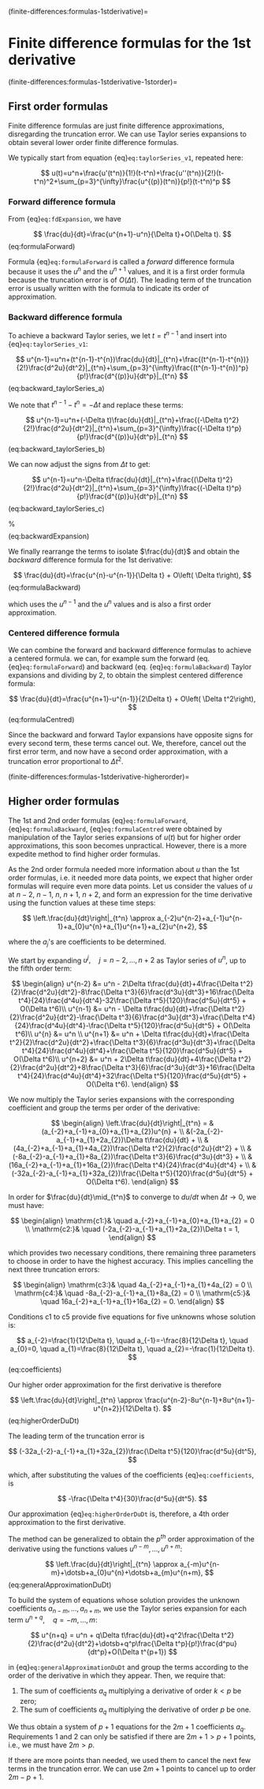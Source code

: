 (finite-differences:formulas-1stderivative)=
# Finite difference formulas for the 1st derivative

(finite-differences:formulas-1stderivative-1storder)=
## First order formulas
Finite difference formulas are just finite difference approximations, disregarding the truncation error.
We can use Taylor series expansions to obtain several lower order finite difference formulas. 

We typically start from equation {eq}`eq:taylorSeries_v1`, repeated here: 

$$
u(t)=u^n+\frac{u'(t^n)}{1!}(t-t^n)+\frac{u''(t^n)}{2!}(t-t^n)^2+\sum_{p=3}^{\infty}\frac{u^{(p)}(t^n)}{p!}(t-t^n)^p
$$

### Forward difference formula
From {eq}`eq:fdExpansion`, we have

$$
\frac{du}{dt}=\frac{u^{n+1}-u^n}{\Delta t}+O(\Delta t).
$$ (eq:formulaForward)

Formula {eq}`eq:formulaForward` is called a *forward* difference formula because it uses the $u^n$ and the $u^{n+1}$ values, and it is a first order formula because the truncation error is of $O(\Delta t)$. The leading term of the truncation error is usually written with the formula to indicate its order of approximation.

### Backward difference formula
To achieve a backward Taylor series, we let $t=t^{n-1}$ and insert into {eq}`eq:taylorSeries_v1`:

$$
u^{n-1}=u^n+(t^{n-1}-t^{n})\frac{du}{dt}|_{t^n}+\frac{(t^{n-1}-t^{n})}{2!}\frac{d^2u}{dt^2}|_{t^n}+\sum_{p=3}^{\infty}\frac{(t^{n-1}-t^{n})^p}{p!}\frac{d^{(p)}u}{dt^p}|_{t^n}
$$ (eq:backward_taylorSeries_a)

We note that $t^{n-1}-t^{n}=-\Delta t$ and replace these terms:

$$
u^{n-1}=u^n+(-\Delta t)\frac{du}{dt}|_{t^n}+\frac{(-\Delta t)^2}{2!}\frac{d^2u}{dt^2}|_{t^n}+\sum_{p=3}^{\infty}\frac{(-\Delta t)^p}{p!}\frac{d^{(p)}u}{dt^p}|_{t^n}
$$ (eq:backward_taylorSeries_b)

We can now adjust the signs from $\Delta t$ to get:

$$
u^{n-1}=u^n-\Delta t\frac{du}{dt}|_{t^n}+\frac{(\Delta t)^2}{2!}\frac{d^2u}{dt^2}|_{t^n}+\sum_{p=3}^{\infty}\frac{(-\Delta t)^p}{p!}\frac{d^{(p)}u}{dt^p}|_{t^n}
$$ (eq:backward_taylorSeries_c)

%$$
%u(t-\Delta t)=u(t)-\Delta t\frac{du}{dt} + \frac{\Delta t^2}{2!}\frac{d^2u}{dt^2} - \frac{\Delta t^3}{3!}%\frac{d^3u}{dt^3}+O(\Delta t^4),
%$$ (eq:backwardExpansion)

We finally rearrange the terms to isolate $\frac{du}{dt}$ and obtain the *backward* difference formula for the 1st derivative:

$$
\frac{du}{dt}=\frac{u^{n}-u^{n-1}}{\Delta t} + O\left( \Delta t\right),
$$ (eq:formulaBackward)
 
which uses the $u^{n-1}$ and the $u^{n}$ values and is also a first order approximation.

### Centered difference formula
We can combine the forward and backward difference formulas to achieve a centered formula. we can, for example sum the forward (eq. {eq}`eq:formulaForward`) and backward (eq. {eq}`eq:formulaBackward`) Taylor expansions and dividing by 2, to obtain the simplest centered difference formula:

$$
\frac{du}{dt}=\frac{u^{n+1}-u^{n-1}}{2\Delta t} + O\left( \Delta t^2\right),
$$ (eq:formulaCentred)

Since the backward and forward Taylor expansions have opposite signs for every second term, these terms cancel out. We, therefore, cancel out the first error term, and now have a second order approximation, with a truncation error proportional to $\Delta t^2$. 

(finite-differences:formulas-1stderivative-higherorder)=
## Higher order formulas

The 1st and 2nd order formulas {eq}`eq:formulaForward`, {eq}`eq:formulaBackward`, {eq}`eq:formulaCentred` were obtained by manipulation of the Taylor series expansions of $u(t)$ but for higher order approximations, this soon becomes unpractical. However, there is a more expedite method to find higher order formulas. 

As the 2nd order formula needed more information about $u$ than the 1st order formulas, i.e. it needed more data points, we expect that higher order formulas will require even more data points. Let us consider the values of $u$ at $n-2$, $n-1$, $n$, $n+1$, $n+2$, and form an expression for the time derivative using the function values at these time steps:

$$
\left.\frac{du}{dt}\right|_{t^n} \approx a_{-2}u^{n-2}+a_{-1}u^{n-1}+a_{0}u^{n}+a_{1}u^{n+1}+a_{2}u^{n+2}, 
$$

where the $a_j$'s are coefficients to be determined. 

We start by expanding $u^{j}, \quad j=n-2,\dotsc,n+2$ as Taylor series of $u^n$, up to the fifth order term:

$$
\begin{align}
u^{n-2} &= u^n - 2\Delta t\frac{du}{dt}+4\frac{\Delta t^2}{2}\frac{d^2u}{dt^2}-8\frac{\Delta t^3}{6}\frac{d^3u}{dt^3}+16\frac{\Delta t^4}{24}\frac{d^4u}{dt^4}-32\frac{\Delta t^5}{120}\frac{d^5u}{dt^5} + O(\Delta t^6)\\
u^{n-1} &= u^n - \Delta t\frac{du}{dt}+\frac{\Delta t^2}{2}\frac{d^2u}{dt^2}-\frac{\Delta t^3}{6}\frac{d^3u}{dt^3}+\frac{\Delta t^4}{24}\frac{d^4u}{dt^4}-\frac{\Delta t^5}{120}\frac{d^5u}{dt^5} + O(\Delta t^6)\\
u^{n} &= u^n \\
u^{n+1} &= u^n + \Delta t\frac{du}{dt}+\frac{\Delta t^2}{2}\frac{d^2u}{dt^2}+\frac{\Delta t^3}{6}\frac{d^3u}{dt^3}+\frac{\Delta t^4}{24}\frac{d^4u}{dt^4}+\frac{\Delta t^5}{120}\frac{d^5u}{dt^5} + O(\Delta t^6)\\
u^{n+2} &= u^n + 2\Delta t\frac{du}{dt}+4\frac{\Delta t^2}{2}\frac{d^2u}{dt^2}+8\frac{\Delta t^3}{6}\frac{d^3u}{dt^3}+16\frac{\Delta t^4}{24}\frac{d^4u}{dt^4}+32\frac{\Delta t^5}{120}\frac{d^5u}{dt^5} + O(\Delta t^6).
\end{align}
$$

We now multiply the Taylor series expansions with the corresponding coefficient and group the terms per order of the derivative:

$$
\begin{align}
\left.\frac{du}{dt}\right|_{t^n} = &(a_{-2}+a_{-1}+a_{0}+a_{1}+a_{2})u^{n} + \\ 
   &(-2a_{-2}-a_{-1}+a_{1}+2a_{2})\Delta t\frac{du}{dt} + \\
   &(4a_{-2}+a_{-1}+a_{1}+4a_{2})\frac{\Delta t^2}{2}\frac{d^2u}{dt^2} + \\
   &(-8a_{-2}-a_{-1}+a_{1}+8a_{2})\frac{\Delta t^3}{6}\frac{d^3u}{dt^3} + \\
   &(16a_{-2}+a_{-1}+a_{1}+16a_{2})\frac{\Delta t^4}{24}\frac{d^4u}{dt^4} + \\
   &(-32a_{-2}-a_{-1}+a_{1}+32a_{2})\frac{\Delta t^5}{120}\frac{d^5u}{dt^5} + O(\Delta t^6).
\end{align}
$$

In order for $\frac{du}{dt}\mid_{t^n}$ to converge to $du/dt$ when $\Delta t \to 0$, we must have:

$$
\begin{align}
\mathrm{c1:}& \quad a_{-2}+a_{-1}+a_{0}+a_{1}+a_{2} = 0 \\
\mathrm{c2:}& \quad (-2a_{-2}-a_{-1}+a_{1}+2a_{2})\Delta t = 1,
\end{align}
$$

which provides two necessary conditions, there remaining three parameters to choose in order to have the highest accuracy. This implies cancelling the next three truncation errors:

$$
\begin{align}
\mathrm{c3:}& \quad 4a_{-2}+a_{-1}+a_{1}+4a_{2} = 0 \\
\mathrm{c4:}& \quad -8a_{-2}-a_{-1}+a_{1}+8a_{2} = 0 \\
\mathrm{c5:}& \quad 16a_{-2}+a_{-1}+a_{1}+16a_{2} = 0.
\end{align}
$$

Conditions c1 to c5 provide five equations for five unknowns whose solution is:

$$
a_{-2}=\frac{1}{12\Delta t}, \quad a_{-1}=-\frac{8}{12\Delta t}, \quad a_{0}=0, \quad a_{1}=\frac{8}{12\Delta t}, \quad a_{2}=-\frac{1}{12\Delta t}.
$$ (eq:coefficients)

Our higher order approximation for the first derivative is therefore

$$
\left.\frac{du}{dt}\right|_{t^n} \approx \frac{u^{n-2}-8u^{n-1}+8u^{n+1}-u^{n+2}}{12\Delta t}. 
$$ (eq:higherOrderDuDt)

The leading term of the truncation error is

$$
(-32a_{-2}-a_{-1}+a_{1}+32a_{2})\frac{\Delta t^5}{120}\frac{d^5u}{dt^5},
$$

which, after substituting the values of the coefficients {eq}`eq:coefficients`, is

$$
-\frac{\Delta t^4}{30}\frac{d^5u}{dt^5}.
$$

Our approximation {eq}`eq:higherOrderDuDt` is, therefore, a 4th order approximation to the first derivative.

The method can be generalized to obtain the $p^{th}$ order approximation of the derivative using the functions values $u^{n-m},\dotsc,u^{n+m}$:

$$
\left.\frac{du}{dt}\right|_{t^n} \approx a_{-m}u^{n-m}+\dotsb+a_{0}u^{n}+\dotsb+a_{m}u^{n+m}, 
$$ (eq:generalApproximationDuDt)

To build the system of equations whose solution provides the unknown coefficients $a_{n-m},\dotsc,a_{n+m}$, we use the Taylor series expansion for each term $u^{n+q}, \quad q=-m,\dotsc,m$:

$$
u^{n+q} = u^n + q\Delta t\frac{du}{dt}+q^2\frac{\Delta t^2}{2}\frac{d^2u}{dt^2}+\dotsb+q^p\frac{\Delta t^p}{p!}\frac{d^pu}{dt^p}+O(\Delta t^{p+1})
$$

in {eq}`eq:generalApproximationDuDt` and group the terms according to the order of the derivative in which they appear. Then, we require that:

1. The sum of coefficients $a_q$ multiplying a derivative of order $k<p$ be zero;
2. The sum of coefficients $a_q$ multiplying the derivative of order $p$ be one.

We thus obtain a system of $p+1$ equations for the $2m+1$ coefficients $a_q$. Requirements 1 and 2 can only be satisfied if there are $2m+1>p+1$ points, i.e., we must have $2m>p$. 

If there are more points than needed, we used them to cancel the next few terms in the truncation error. We can use $2m+1$ points to cancel up to order $2m-p+1$.

